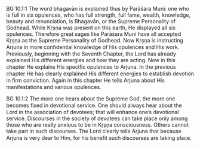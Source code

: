 BG 10.1:1	The word bhagavān is explained thus by Parāśara Muni: one who is full in six opulences, who has full strength, full fame, wealth, knowledge, beauty and renunciation, is Bhagavān, or the Supreme Personality of Godhead. While Kṛṣṇa was present on this earth, He displayed all six opulences. Therefore great sages like Parāśara Muni have all accepted Kṛṣṇa as the Supreme Personality of Godhead. Now Kṛṣṇa is instructing Arjuna in more conﬁdential knowledge of His opulences and His work. Previously, beginning with the Seventh Chapter, the Lord has already explained His different energies and how they are acting. Now in this chapter He explains His speciﬁc opulences to Arjuna. In the previous chapter He has clearly explained His different energies to establish devotion in ﬁrm conviction. Again in this chapter He tells Arjuna about His manifestations and various opulences.

BG 10.1:2	The more one hears about the Supreme God, the more one becomes ﬁxed in devotional service. One should always hear about the Lord in the association of devotees; that will enhance one’s devotional service. Discourses in the society of devotees can take place only among those who are really anxious to be in Kṛṣṇa consciousness. Others cannot take part in such discourses. The Lord clearly tells Arjuna that because Arjuna is very dear to Him, for his beneﬁt such discourses are taking place.